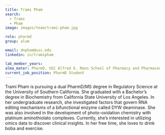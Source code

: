 ```yaml
---
title: Trami Pham
search:
  - Trami
  - Pham
image: images/team/trami-pham.jpg

role: pharmd
group: alum

email: dnpham@usc.edu
linkedin: in/tramipham

lab_member_years:
alma_mater: PharmD, USC Alfred E. Mann School of Pharmacy and Pharmaceutical Sciences
current_job_position: PharmD Student
---
```


Trami Pham is pursuing a dual PharmD/MS degree in Regulatory Science at the University of Southern California. 
She graduated with a Bachelor’s degree in Biochemistry from California State University of Los Angeles. 
In her undergraduate research, she investigated factors that govern RNA editing mechanisms of a bifunctional enzyme called DYW deaminase. 
She was also involved in the development of photo-oxidation chemistry with platinum aminothiolato complexes. 
Currently, she’s interested in utilizing omics data to discover clinical insights. 
In her free time, she loves to drink boba and exercise. 
